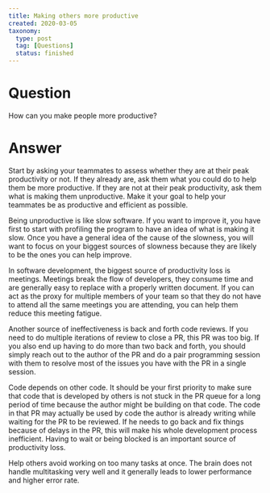 ```yaml
---
title: Making others more productive
created: 2020-03-05
taxonomy:
  type: post
  tag: [Questions]
  status: finished
---
```


# Question
How can you make people more productive?

# Answer
Start by asking your teammates to assess whether they are at their peak productivity or not. If they already are, ask them what you could do to help them be more productive. If they are not at their peak productivity, ask them what is making them unproductive. Make it your goal to help your teammates be as productive and efficient as possible.

Being unproductive is like slow software. If you want to improve it, you have first to start with profiling the program to have an idea of what is making it slow. Once you have a general idea of the cause of the slowness, you will want to focus on your biggest sources of slowness because they are likely to be the ones you can help improve.

In software development, the biggest source of productivity loss is meetings. Meetings break the flow of developers, they consume time and are generally easy to replace with a properly written document. If you can act as the proxy for multiple members of your team so that they do not have to attend all the same meetings you are attending, you can help them reduce this meeting fatigue.

Another source of ineffectiveness is back and forth code reviews. If you need to do multiple iterations of review to close a PR, this PR was too big. If you also end up having to do more than two back and forth, you should simply reach out to the author of the PR and do a pair programming session with them to resolve most of the issues you have with the PR in a single session.

Code depends on other code. It should be your first priority to make sure that code that is developed by others is not stuck in the PR queue for a long period of time because the author might be building on that code. The code in that PR may actually be used by code the author is already writing while waiting for the PR to be reviewed. If he needs to go back and fix things because of delays in the PR, this will make his whole development process inefficient. Having to wait or being blocked is an important source of productivity loss.

Help others avoid working on too many tasks at once. The brain does not handle multitasking very well and it generally leads to lower performance and higher error rate.

